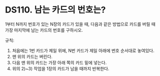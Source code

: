 # DS110. 남는 카드의 번호는?
1부터 N까지 번호가 있는 N장의 카드가 있을 때, 다음과 같은 방법으로 카드를 버릴 때
가장 마지막에 남는 카드의 번호를 구하시오.

규칙:
1) 처음에는 1번 카드가 제일 위에, N번 카드가 제일 아래에 번호 순서대로 놓여있다.
2) 맨 위의 카드는 버린다.
3) 다음 맨 위의 카드는 가장 아래 쪽의 카드 밑에 넣는다.
4) 위의 2)~3) 작업을 1장의 카드가 남을 때까지 반복한다.

